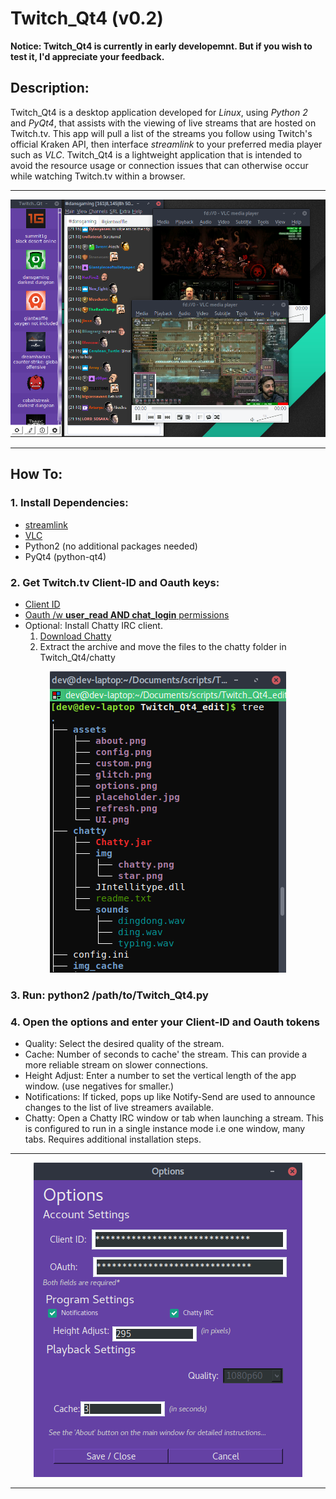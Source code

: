 # Twitch_Qt4 (v0.2)
**Notice: Twitch_Qt4 is currently in early developemnt. But if you wish to test it, I'd appreciate your feedback.**

## Description:
Twitch_Qt4 is a desktop application developed for *Linux*, using *Python 2* and *PyQt4*, that assists with the viewing of live streams that are hosted on Twitch.tv. This app will pull a list of the streams you follow using Twitch's official Kraken API, then interface *streamlink* to your preferred media player such as *VLC*. Twitch_Qt4 is a lightweight application that is intended to avoid the resource usage or connection issues that can otherwise occur while watching Twitch.tv within a browser.
<hr>
<p align="center">
  <img src="https://github.com/datguy-dev/Twitch_Qt4/blob/master/assets/desc.png" title="Main Window">
</p>
<hr>

## How To:
### 1. Install Dependencies:
  * [streamlink](https://streamlink.github.io/install.html)
  * [VLC](https://wiki.videolan.org/Documentation:Installing_VLC/)
  * Python2 (no additional packages needed)
  * PyQt4 (python-qt4)
  
### 2. Get Twitch.tv Client-ID and Oauth keys:
   * [Client ID](https://blog.twitch.tv/client-id-required-for-kraken-api-calls-afbb8e95f843)
   * [Oauth /w **user_read AND chat_login** permissions](http://twitchapps.com/tokengen/)
   * Optional: Install Chatty IRC client.
      1. [Download Chatty](http://chatty.github.io/#download)
      2. Extract the archive and move the files to the chatty folder in Twitch_Qt4/chatty
<p align="center">
  <img src="https://github.com/datguy-dev/Twitch_Qt4/blob/master/assets/chatty_tree.png" title="Main Window">
</p>      
   
### 3. Run: python2 /path/to/Twitch_Qt4.py

### 4. Open the options and enter your Client-ID and Oauth tokens
   - Quality: Select the desired quality of the stream.
   - Cache: Number of seconds to cache' the stream. This can provide a more reliable stream on slower connections.
   - Height Adjust: Enter a number to set the vertical length of the app window. (use negatives for smaller.)
   - Notifications: If ticked, pops up like Notify-Send are used to announce changes to the list of live streamers available.
   - Chatty: Open a Chatty IRC window or tab when launching a stream. This is configured to run in a single instance mode i.e one window, many tabs. Requires additional installation steps.

<hr>

<p align="center">
  <img src="https://github.com/datguy-dev/Twitch_Qt4/blob/master/assets/optionsv2.png" title="Options Window">
</p>

<hr>
